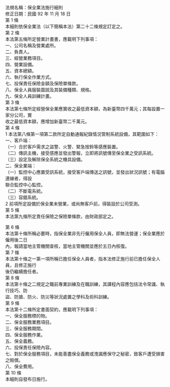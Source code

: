 法規名稱：保全業法施行細則  
修正日期：民國 92 年 11 月 18 日  
第 1 條  
本細則依保全業法（以下簡稱本法）第二十二條規定訂定之。  
第 2 條  
本法第五條所定營業計畫書，應載明下列事項：  
一、公司名稱及營業處所。  
二、負責人。  
三、經營業務項目。  
四、營業設備。  
五、資本總額。  
六、執行保全作業方式。  
七、投保責任保險金額及保險單條款。  
八、保全人員服裝圖說及其裝備種類、規格。  
九、保全人員訓練計畫。  
第 3 條  
本法第七條所定經營保全業應實收之最低資本額，為新臺幣四千萬元；其每設置一家分公司，實  
收之最低資本額，應增加新臺幣二千萬元。  
第 4 條  
1 本法第八條第一項第二款所定自動通報紀錄情況管制系統設備，其範圍如下：  
一、客戶端：  
（一）合於客戶需求之盜警、火警、緊急按鈴等感應裝置。  
（二）傳訊主機，接受感應並發出警報，立即將訊號傳至保全業之受訊系統。  
（三）設定及解除保全系統之機具設備。  
二、保全業端：  
（一）監控中心應置受訊系統，接受客戶端傳送之訊號，並發出狀況訊號；有電腦連線者，得設  
聯合監控中心監控。  
（二）不斷電系統。  
（三）容錯系統。  
2 前項所定設備於保全業未營業，或尚無客戶前，得裝設於公司受測。  
第 5 條  
本法第九條所定責任保險之保險單條款，由財政部定之。  


第 6 條  
本法第十條所稱必要時，指保全業非先行僱用保全人員，即無法營運；保全業應於僱用後二日  
內，報請當地主管機關查核，當地主管機關並應於五日內核復。  
第 7 條  
本法第十條之一第一項所稱已擔任保全人員者，指本法修正施行前已擔任保全人員，且修正施行  
後仍繼續擔任者。  
第 8 條  
本法第十條之二規定之職前專業訓練及在職訓練，其課程內容應包括法令常識、執行技巧、防  
盜、防搶、防火、防災等狀況處置之學科及術科訓練。  
第 9 條  
本法第十二條所定書面契約，應載明下列事項：  
一、保全服務標的物。  
二、保全服務業務項目。  
三、保全服務期間。  
四、保全服務作業。  
五、保全義務。  
六、投保責任保險內容。  
七、對於保全服務項目，未能善盡保全義務或洩漏應保守之秘密，致客戶遭受損害之賠償。  
八、保全費用。  
第 10 條  
本細則自發布日施行。  


